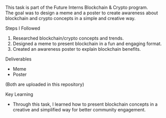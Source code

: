 This task is part of the Future Interns Blockchain & Crypto program.  
The goal was to design a meme and a poster to create awareness about blockchain and crypto concepts in a simple and creative way.

Steps I Followed
1. Researched blockchain/crypto concepts and trends.  
2. Designed a meme to present blockchain in a fun and engaging format.  
3. Created an awareness poster to explain blockchain benefits.  

 Deliverables
- Meme 
- Poster  

(Both are uploaded in this repository)

Key Learning
- Through this task, I learned how to present blockchain concepts in a creative and simplified way for better community engagement.
